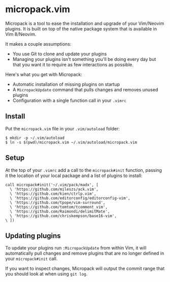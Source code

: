 # micropack.vim

Micropack is a tool to ease the installation and upgrade of your Vim/Neovim
plugins. It is built on top of the native package system that is available in
Vim 8/Neovim.

It makes a couple assumptions:

* You use Git to clone and update your plugins 
* Managing your plugins isn't something you'll be doing every day but that you
  want it to require as few interactions as possible.

Here's what you get with Micropack:

* Automatic installation of missing plugins on startup
* A `MicropackUpdate` command that pulls changes and removes unused plugins
* Configuration with a single function call in your `.vimrc`

## Install

Put the `micropack.vim` file in your `.vim/autoload` folder:

```shell
$ mkdir -p ~/.vim/autoload
$ ln -s $(pwd)/micropack.vim ~/.vim/autoload/micropack.vim
```

## Setup

At the top of your `.vimrc` add a call to the `micropack#init` function,
passing it the location of your local package and a list of plugins to install:

```viml
call micropack#init('~/.vim/pack/madx', [
  \ 'https://github.com/mileszs/ack.vim',
  \ 'https://github.com/kien/ctrlp.vim',
  \ 'https://github.com/editorconfig/editorconfig-vim',
  \ 'https://github.com/tpope/vim-surround',
  \ 'https://github.com/tomtom/tcomment_vim',
  \ 'https://github.com/Raimondi/delimitMate',
  \ 'https://github.com/chriskempson/base16-vim',
\ ])
```

## Updating plugins

To update your plugins run `:MicropackUpdate` from within Vim, it will
automatically pull changes and remove plugins that are no longer defined in
your `micropack#init` call.

If you want to inspect changes, Micropack will output the commit range that you
should look at when using `git log`.
